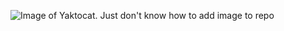 ![Image of Yaktocat. Just don't know how to add image to repo](https://octodex.github.com/images/yaktocat.png)
